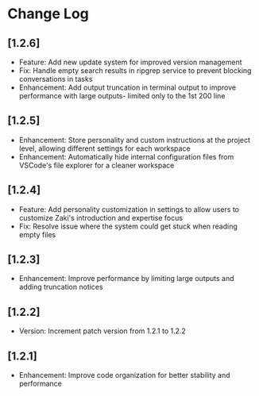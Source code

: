 # Change Log

## [1.2.6]

- Feature: Add new update system for improved version management
- Fix: Handle empty search results in ripgrep service to prevent blocking conversations in tasks
- Enhancement: Add output truncation in terminal output to improve performance with large outputs- limited only to the 1st 200 line

## [1.2.5]

- Enhancement: Store personality and custom instructions at the project level, allowing different settings for each workspace
- Enhancement: Automatically hide internal configuration files from VSCode's file explorer for a cleaner workspace

## [1.2.4]

- Feature: Add personality customization in settings to allow users to customize Zaki's introduction and expertise focus
- Fix: Resolve issue where the system could get stuck when reading empty files

## [1.2.3]

- Enhancement: Improve performance by limiting large outputs and adding truncation notices

## [1.2.2]

- Version: Increment patch version from 1.2.1 to 1.2.2

## [1.2.1]

- Enhancement: Improve code organization for better stability and performance
